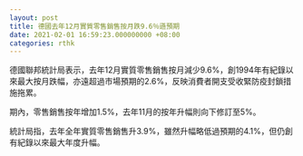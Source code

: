 ```yaml
---
layout: post
title: 德國去年12月實質零售銷售按月跌9.6％遜預期
date: 2021-02-01 16:59:23.000000000 +08:00
categories: rthk
---
```


德國聯邦統計局表示，去年12月實質零售銷售按月減少9.6%，創1994年有紀錄以來最大按月跌幅，亦遠超過市場預期的2.6%，反映消費者開支受收緊防疫封鎖措施拖累。

期內，零售銷售按年增加1.5%，去年11月的按年升幅則向下修訂至5%。

統計局指，去年全年實質零售銷售升3.9%，雖然升幅略低過預期的4.1%，但仍創有紀錄以來最大年度升幅。

